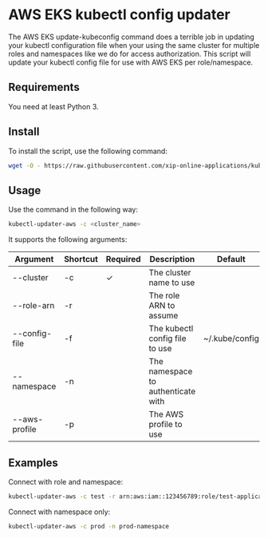 # AWS EKS kubectl config updater

The AWS EKS update-kubeconfig command does a terrible job in updating your kubectl configuration file when your using
the same cluster for multiple roles and namespaces like we do for access authorization. This script will update your
kubectl config file for use with AWS EKS per role/namespace.

## Requirements

You need at least Python 3.

## Install

To install the script, use the following command:

```bash
wget -O - https://raw.githubusercontent.com/xip-online-applications/kubectl-updater-aws/master/install.sh | bash
```

## Usage

Use the command in the following way:

```bash
kubectl-updater-aws -c <cluster_name>
```

It supports the following arguments:

| Argument  | Shortcut | Required | Description | Default |
|-----------|----------|----------|-------------|---------|
| --cluster | -c | &check; | The cluster name to use | |
| --role-arn | -r | | The role ARN to assume | |
| --config-file | -f | | The kubectl config file to use | ~/.kube/config |
| --namespace | -n | | The namespace to authenticate with | |
| --aws-profile | -p | | The AWS profile to use | |

## Examples

Connect with role and namespace:

```bash
kubectl-updater-aws -c test -r arn:aws:iam::123456789:role/test-application-role -n test-application-namespace
```

Connect with namespace only:

```bash
kubectl-updater-aws -c prod -n prod-namespace
```
